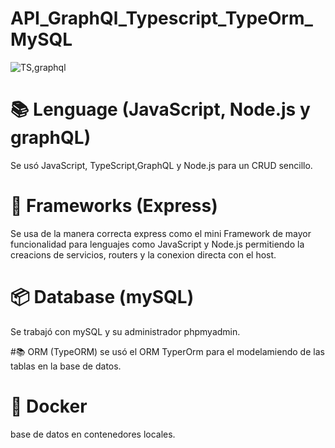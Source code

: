 # API_GraphQl_Typescript_TypeOrm_MySQL
![TS,graphql](https://user-images.githubusercontent.com/106114288/181833693-97b80423-8d02-48c4-9bc8-c8bef68d4773.png)

# 📚 Lenguage (JavaScript, Node.js y graphQL)
Se usó JavaScript, TypeScript,GraphQL y Node.js para un CRUD sencillo.

# 📲 Frameworks (Express)
Se usa de la manera correcta express como el mini Framework de mayor funcionalidad para lenguajes como JavaScript y Node.js permitiendo la creacions de servicios, routers y la conexion directa con el host.

# 📦 Database (mySQL)
Se trabajó con mySQL y su administrador phpmyadmin.

#📚 ORM (TypeORM)
se usó el ORM TyperOrm para el modelamiendo de las tablas en la base de datos.

# 🧰 Docker 
 base de datos en contenedores locales.

